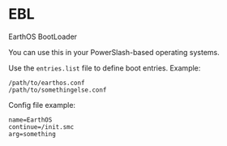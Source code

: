 # EBL
EarthOS BootLoader

You can use this in your PowerSlash-based operating systems.

Use the `entries.list` file to define boot entries.
Example:
```
/path/to/earthos.conf
/path/to/somethingelse.conf
```
Config file example:
```
name=EarthOS
continue=/init.smc
arg=something
```
